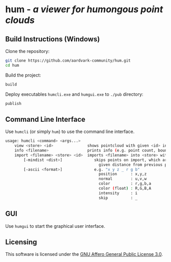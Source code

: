 # hum - *a viewer for **hum**ongous point clouds*

## Build Instructions (Windows)

Clone the repository:
```sh
git clone https://github.com/aardvark-community/hum.git
cd hum
```

Build the project:
```sh
build
```

Deploy executables `humcli.exe` and `humgui.exe` to `./pub` directory:
```sh
publish
```

## Command Line Interface

Use `humcli` (or simply `hum`) to use the command line interface.

```sh
usage: humcli <command> <args...>
    view <store> <id>               shows pointcloud with given <id> in given <store>
    info <filename>                 prints info (e.g. point count, bounding box, ...)
    import <filename> <store> <id>  imports <filename> into <store> with <id>
        [-mindist <dist>]              skips points on import, which are less than
                                         given distance from previous point, e.g. -mindist 0.001
        [-ascii <format>]              e.g. "x y z _ r g b"
                                         position      : x,y,z
                                         normal        : u,v,w
                                         color         : r,g,b,a
                                         color (float) : R,G,B,A
                                         intensity     : i
                                         skip          : _
```

## GUI

Use `humgui` to start the graphical user interface.

## Licensing

This software is licensed under the [GNU Affero General Public License 3.0](https://www.gnu.org/licenses/agpl-3.0.en.html).
